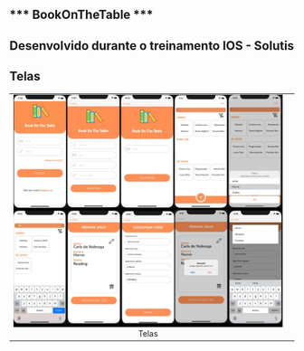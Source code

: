 ## *** BookOnTheTable *** <h2>Desenvolvido durante o treinamento IOS - Solutis</h2>

## Telas
| | | 
|:-------------------------:|:-------------------------:|
|<img width="1604" alt="screen shot 2017-08-07 at 12 18 15 pm" src="./screen.jpeg">  Telas  | 



